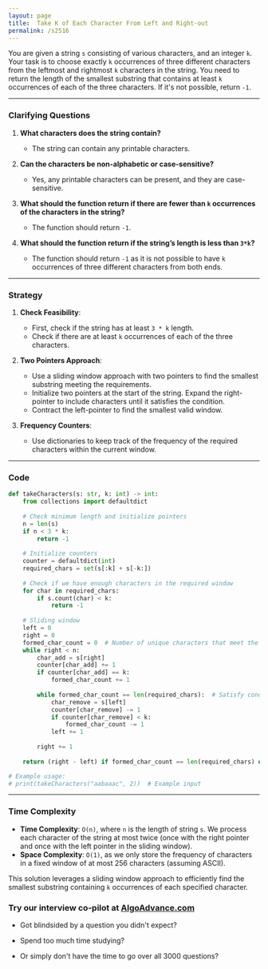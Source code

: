 ```yaml
---
layout: page
title:  Take K of Each Character From Left and Right-out
permalink: /s2516
---
```


You are given a string `s` consisting of various characters, and an integer `k`. Your task is to choose exactly `k` occurrences of three different characters from the leftmost and rightmost `k` characters in the string. You need to return the length of the smallest substring that contains at least `k` occurrences of each of the three characters. If it's not possible, return `-1`.

---

### Clarifying Questions

1. **What characters does the string contain?**
   - The string can contain any printable characters.

2. **Can the characters be non-alphabetic or case-sensitive?**
   - Yes, any printable characters can be present, and they are case-sensitive.

3. **What should the function return if there are fewer than `k` occurrences of the characters in the string?**
   - The function should return `-1`.

4. **What should the function return if the string’s length is less than `3*k`?**
   - The function should return `-1` as it is not possible to have `k` occurrences of three different characters from both ends.

---

### Strategy

1. **Check Feasibility**: 
   - First, check if the string has at least `3 * k` length.
   - Check if there are at least `k` occurrences of each of the three characters.

2. **Two Pointers Approach**:
   - Use a sliding window approach with two pointers to find the smallest substring meeting the requirements.
   - Initialize two pointers at the start of the string. Expand the right-pointer to include characters until it satisfies the condition.
   - Contract the left-pointer to find the smallest valid window.

3. **Frequency Counters**:
   - Use dictionaries to keep track of the frequency of the required characters within the current window.

---

### Code

```python
def takeCharacters(s: str, k: int) -> int:
    from collections import defaultdict
    
    # Check minimum length and initialize pointers
    n = len(s)
    if n < 3 * k:
        return -1
    
    # Initialize counters
    counter = defaultdict(int)
    required_chars = set(s[:k] + s[-k:])
    
    # Check if we have enough characters in the required window
    for char in required_chars:
        if s.count(char) < k:
            return -1
    
    # Sliding window
    left = 0
    right = 0
    formed_char_count = 0  # Number of unique characters that meet the k requirement
    while right < n:
        char_add = s[right]
        counter[char_add] += 1
        if counter[char_add] == k:
            formed_char_count += 1
        
        while formed_char_count == len(required_chars):  # Satisfy condition
            char_remove = s[left]
            counter[char_remove] -= 1
            if counter[char_remove] < k:
                formed_char_count -= 1
            left += 1
        
        right += 1
    
    return (right - left) if formed_char_count == len(required_chars) else -1

# Example usage:
# print(takeCharacters("aabaaac", 2))  # Example input
```

---

### Time Complexity

- **Time Complexity**: `O(n)`, where `n` is the length of string `s`. We process each character of the string at most twice (once with the right pointer and once with the left pointer in the sliding window).
- **Space Complexity**: `O(1)`, as we only store the frequency of characters in a fixed window of at most 256 characters (assuming ASCII).

This solution leverages a sliding window approach to efficiently find the smallest substring containing `k` occurrences of each specified character.


### Try our interview co-pilot at [AlgoAdvance.com](https://algoAdvance.com)

- Got blindsided by a question you didn't expect?

- Spend too much time studying?

- Or simply don't have the time to go over all 3000 questions?

